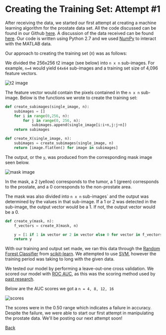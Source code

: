 # Creating the Training Set: Attempt #1

After receiving the data, we started our first attempt at creating a machine learning algorithm for the prostate data set. All the code discussed can be found in our Github [here](https://github.com/ardunn/cs188/blob/master/pyprostate/example_1.py). A discussion of the data received can be found [here](https://ardunn.github.io/cs188/050517). Our code is written using Python 2.7 and we used [NumPy](https://docs.scipy.org/doc/numpy-dev/index.html) to interact with the MATLAB data. 

Our approach to creating the training set (`X`) was as follows:

We divided the 256x256 t2 image (see below) into `n x n` sub-images. For example, `n=4` would yield `64x64` sub-images and a training set size of 4,096 feature vectors. 

![t2 image][t2]

The feature vector would contain the pixels contained in the `n x n` sub-image. Below is the functions we wrote to create the training set: 

```python
def create_subimages(single_image, n):
    subimages = []
    for i in range(0,256, n):
        for j in range(0, 256, n):
            subimages.append(single_image[i:i+n,j:j+n])
    return subimages

def create_X(single_image, n):
    subimages = create_subimages(single_image, n)
    return [image.flatten() for image in subimages]
```

The output, or the `y`, was produced from the corresponding mask image seen below. 

![mask image][mask]

In the mask, a 2 (yellow) corresponds to the tumor, a 1 (green) corresponds to the prostate, and a 0 corresponds to the non-prostate area. 

The mask was also divided into `n x n` sub-images` and the output was determined by the values in that sub-image. If a 1 or 2 was detected in the sub-image, the output vector would be a 1. If not, the output vector would be a 0. 

```python
def create_y(mask, n):
    f_vectors = create_X(mask, n)

    y = [1 if 1 in vector or 2 in vector else 0 for vector in f_vectors]
    return y
```

With our training and output set made, we ran this data through the [Random Forest Classifier](http://scikit-learn.org/stable/modules/generated/sklearn.ensemble.RandomForestClassifier.html) from [scikit-learn](http://scikit-learn.org/stable/index.html). We attempted to use [SVM](http://scikit-learn.org/stable/modules/svm.html), however the training period was taking to long with the given data. 

We tested our model by performing a leave-out-one cross validation. We scored our model with [ROC AUC](http://scikit-learn.org/stable/modules/generated/sklearn.metrics.roc_auc_score.html), as this was the scoring method used by [past research](https://ardunn.github.io/cs188/literature_review). 

Below are the AUC scores we got a `n = 4, 8, 12, 16`

![scores][score]

The scores were in the 0.50 range which indicates a failure in accuracy. Despite the failure, we were able to start our first attempt in manipulating the prostate data. We'll be posting our next attempt soon! 

[Back](./)

[t2]: https://image.ibb.co/kT45xa/patient1_t2.png
[mask]: https://image.ibb.co/cbEuqv/patient1_mask.png
[score]: https://image.ibb.co/j0Pxca/image.png
